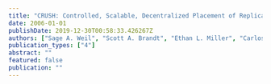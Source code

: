 ```yaml
---
title: "CRUSH: Controlled, Scalable, Decentralized Placement of Replicated Data"
date: 2006-01-01
publishDate: 2019-12-30T00:58:33.426267Z
authors: ["Sage A. Weil", "Scott A. Brandt", "Ethan L. Miller", "Carlos Maltzahn"]
publication_types: ["4"]
abstract: ""
featured: false
publication: ""
---
```


